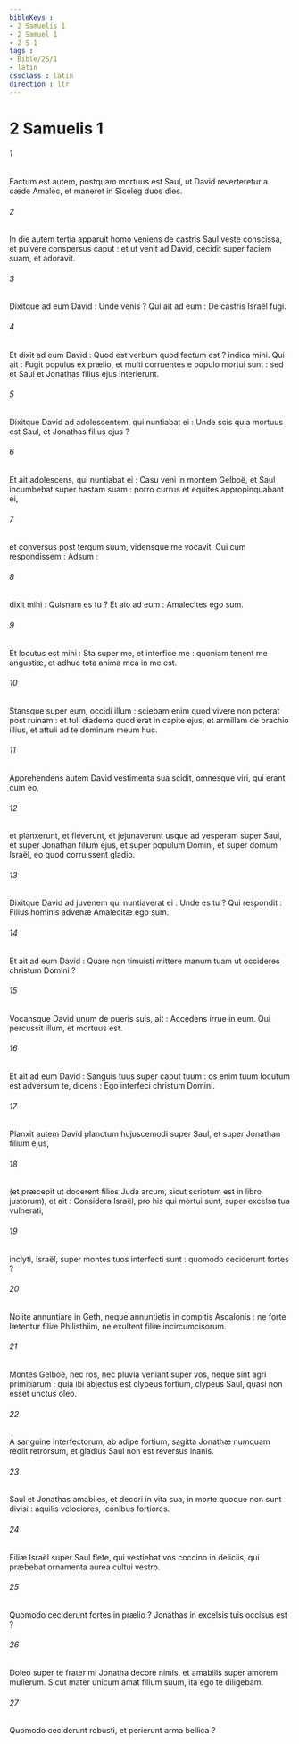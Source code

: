 ```yaml
---
bibleKeys : 
- 2 Samuelis 1
- 2 Samuel 1
- 2 S 1
tags : 
- Bible/2S/1
- latin
cssclass : latin
direction : ltr
---
```


# 2 Samuelis 1

###### 1
Factum est autem, postquam mortuus est Saul, ut David reverteretur a cæde Amalec, et maneret in Siceleg duos dies.
###### 2
In die autem tertia apparuit homo veniens de castris Saul veste conscissa, et pulvere conspersus caput : et ut venit ad David, cecidit super faciem suam, et adoravit.
###### 3
Dixitque ad eum David : Unde venis ? Qui ait ad eum : De castris Israël fugi.
###### 4
Et dixit ad eum David : Quod est verbum quod factum est ? indica mihi. Qui ait : Fugit populus ex prælio, et multi corruentes e populo mortui sunt : sed et Saul et Jonathas filius ejus interierunt.
###### 5
Dixitque David ad adolescentem, qui nuntiabat ei : Unde scis quia mortuus est Saul, et Jonathas filius ejus ?
###### 6
Et ait adolescens, qui nuntiabat ei : Casu veni in montem Gelboë, et Saul incumbebat super hastam suam : porro currus et equites appropinquabant ei,
###### 7
et conversus post tergum suum, vidensque me vocavit. Cui cum respondissem : Adsum :
###### 8
dixit mihi : Quisnam es tu ? Et aio ad eum : Amalecites ego sum.
###### 9
Et locutus est mihi : Sta super me, et interfice me : quoniam tenent me angustiæ, et adhuc tota anima mea in me est.
###### 10
Stansque super eum, occidi illum : sciebam enim quod vivere non poterat post ruinam : et tuli diadema quod erat in capite ejus, et armillam de brachio illius, et attuli ad te dominum meum huc.
###### 11
Apprehendens autem David vestimenta sua scidit, omnesque viri, qui erant cum eo,
###### 12
et planxerunt, et fleverunt, et jejunaverunt usque ad vesperam super Saul, et super Jonathan filium ejus, et super populum Domini, et super domum Israël, eo quod corruissent gladio.
###### 13
Dixitque David ad juvenem qui nuntiaverat ei : Unde es tu ? Qui respondit : Filius hominis advenæ Amalecitæ ego sum.
###### 14
Et ait ad eum David : Quare non timuisti mittere manum tuam ut occideres christum Domini ?
###### 15
Vocansque David unum de pueris suis, ait : Accedens irrue in eum. Qui percussit illum, et mortuus est.
###### 16
Et ait ad eum David : Sanguis tuus super caput tuum : os enim tuum locutum est adversum te, dicens : Ego interfeci christum Domini.
###### 17
Planxit autem David planctum hujuscemodi super Saul, et super Jonathan filium ejus,
###### 18
(et præcepit ut docerent filios Juda arcum, sicut scriptum est in libro justorum), et ait : Considera Israël, pro his qui mortui sunt, super excelsa tua vulnerati,
###### 19
inclyti, Israël, super montes tuos interfecti sunt : quomodo ceciderunt fortes ?
###### 20
Nolite annuntiare in Geth, neque annuntietis in compitis Ascalonis : ne forte lætentur filiæ Philisthiim, ne exultent filiæ incircumcisorum.
###### 21
Montes Gelboë, nec ros, nec pluvia veniant super vos, neque sint agri primitiarum : quia ibi abjectus est clypeus fortium, clypeus Saul, quasi non esset unctus oleo.
###### 22
A sanguine interfectorum, ab adipe fortium, sagitta Jonathæ numquam rediit retrorsum, et gladius Saul non est reversus inanis.
###### 23
Saul et Jonathas amabiles, et decori in vita sua, in morte quoque non sunt divisi : aquilis velociores, leonibus fortiores.
###### 24
Filiæ Israël super Saul flete, qui vestiebat vos coccino in deliciis, qui præbebat ornamenta aurea cultui vestro.
###### 25
Quomodo ceciderunt fortes in prælio ? Jonathas in excelsis tuis occisus est ?
###### 26
Doleo super te frater mi Jonatha decore nimis, et amabilis super amorem mulierum. Sicut mater unicum amat filium suum, ita ego te diligebam.
###### 27
Quomodo ceciderunt robusti, et perierunt arma bellica ?
